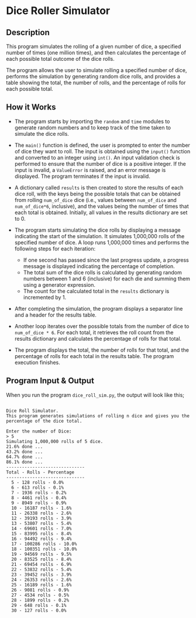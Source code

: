 # Dice Roller Simulator

## Description

This program simulates the rolling of a given number of dice, a specified number of times (one million times), and then calculates the percentage of each possible total outcome of the dice rolls.

The program allows the user to simulate rolling a specified number of dice, performs the simulation by generating random dice rolls, and provides a table showing the total, the number of rolls, and the percentage of rolls for each possible total.


## How it Works

- The program starts by importing the `random` and `time` modules to generate random numbers and to keep track of the time taken to simulate the dice rolls.

- The `main()` function is defined, the user is prompted to enter the number of dice they want to roll. The input is obtained using the `input()` function and converted to an integer using `int()`. An input validation check is performed to ensure that the number of dice is a positive integer. If the input is invalid, a `ValueError` is raised, and an error message is displayed. The program terminates if the input is invalid.

- A dictionary called `results` is then created to store the results of each dice roll, with the keys being the possible totals that can be obtained from rolling `num_of_dice` dice (i.e., values between `num_of_dice` and `num_of_dice*6`, inclusive), and the values being the number of times that each total is obtained. Initially, all values in the results dictionary are set to 0.

- The program starts simulating the dice rolls by displaying a message indicating the start of the simulation. It simulates 1,000,000 rolls of the specified number of dice. A loop runs 1,000,000 times and performs the following steps for each iteration:
  - If one second has passed since the last progress update, a progress message is displayed indicating the percentage of completion.
  - The total sum of the dice rolls is calculated by generating random numbers between 1 and 6 (inclusive) for each die and summing them using a generator expression.
  - The count for the calculated total in the `results` dictionary is incremented by 1.

- After completing the simulation, the program displays a separator line and a header for the results table.

- Another loop iterates over the possible totals from the number of dice to `num_of_dice * 6`. For each total, it retrieves the roll count from the results dictionary and calculates the percentage of rolls for that total.

- The program displays the total, the number of rolls for that total, and the percentage of rolls for each total in the results table. The program execution finishes.


## Program Input & Output

When you run the program `dice_roll_sim.py`, the output will look like this;

```

Dice Roll Simulator.
This program generates simulations of rolling n dice and gives you the percentage of the dice total.

Enter the number of Dice:
> 5
Simulating 1,000,000 rolls of 5 dice.
21.6% done ...
43.2% done ...
64.7% done ...
86.1% done ...
------------------------------
Total - Rolls - Percentage
------------------------------
  5 - 128 rolls - 0.0%
  6 - 613 rolls - 0.1%
  7 - 1936 rolls - 0.2%
  8 - 4461 rolls - 0.4%
  9 - 8949 rolls - 0.9%
  10 - 16187 rolls - 1.6%
  11 - 26338 rolls - 2.6%
  12 - 39193 rolls - 3.9%
  13 - 53807 rolls - 5.4%
  14 - 69601 rolls - 7.0%
  15 - 83995 rolls - 8.4%
  16 - 94492 rolls - 9.4%
  17 - 100286 rolls - 10.0%
  18 - 100351 rolls - 10.0%
  19 - 94569 rolls - 9.5%
  20 - 83525 rolls - 8.4%
  21 - 69454 rolls - 6.9%
  22 - 53832 rolls - 5.4%
  23 - 39452 rolls - 3.9%
  24 - 26353 rolls - 2.6%
  25 - 16189 rolls - 1.6%
  26 - 9081 rolls - 0.9%
  27 - 4534 rolls - 0.5%
  28 - 1899 rolls - 0.2%
  29 - 648 rolls - 0.1%
  30 - 127 rolls - 0.0%
```
